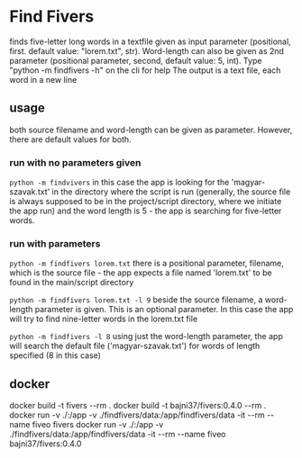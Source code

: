 # Find Fivers

finds five-letter long words in a textfile given as input parameter (positional, first. default value: "lorem.txt", str). 
Word-length can also be given as 2nd parameter (positional parameter, second, default value: 5, int). 
Type "python -m findfivers -h" on the cli for help
The output is a text file, each word in a new line

## usage

both source filename and word-length can be given as parameter. However, there are default values for both.

### run with no parameters given

`python -m findvivers`
in this case the app is looking for the 'magyar-szavak.txt' in the directory where the script is run
(generally, the source file is always supposed to be in the project/script directory, where we initiate the app run)
and the word length is 5 - the app is searching for five-letter words. 

### run with parameters

`python -m findfivers lorem.txt`
there is a positional parameter, filename, which is the source file - the app expects a file named 'lorem.txt' to be found in the main/script directory

`python -m findfivers lorem.txt -l 9`
beside the source filename, a word-length parameter is given. This is an optional parameter. In this case the app will try to find nine-letter words in the lorem.txt file

`python -m findfivers -l 8`
using just the word-length parameter, the app will search the default file ('magyar-szavak.txt') for words of length specified (8 in this case)

## docker 

docker build -t fivers --rm .
docker build -t bajni37/fivers:0.4.0 --rm .
docker run -v ./:/app -v ./findfivers/data:/app/findfivers/data -it --rm --name fiveo fivers
docker run -v ./:/app -v ./findfivers/data:/app/findfivers/data -it --rm --name fiveo bajni37/fivers:0.4.0
